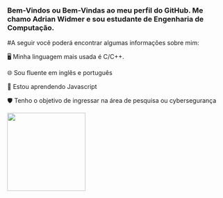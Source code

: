 
### Bem-Vindos ou Bem-Vindas ao meu perfil do GitHub. Me chamo Adrian Widmer e sou estudante de Engenharia de Computação. 

#A seguir você poderá encontrar algumas informações sobre mim:


🖥️  Minha linguagem mais usada é C/C++.

🌐  Sou fluente em inglês e português
 
📖 Estou aprendendo Javascript
 
🛡️ Tenho o objetivo de ingressar na área de pesquisa ou cybersegurança




<div>
  <img height="180em" src="https://github-readme-stats.vercel.app/api?username=Awi-24&show_icons=true&theme=dracula&include_all_commits=true&count_private=true"/>
</div>
